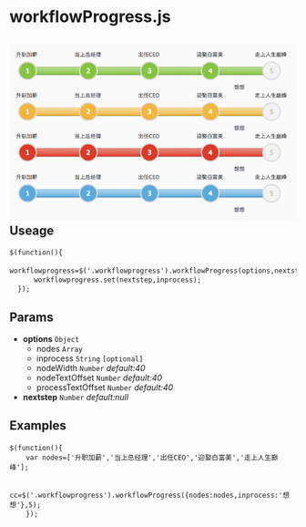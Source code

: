 workflowProgress.js
===================
![preview](preview.png)  
Useage
-------------
``` 
$(function(){
      workflowprogress=$('.workflowprogress').workflowProgress(options,nextstep);
      workflowprogress.set(nextstep,inprocess);
  });
```
Params
-------------
 - **options**  `Object`
     - nodes `Array`  
     - inprocess `String`  `[optional]`
     - nodeWidth `Number` *default:40*
     - nodeTextOffset `Number` *default:40*
     - processTextOffset `Number` *default:40*
 - **nextstep** `Number` *default:null*


Examples
-------------
``` 
$(function(){
    var nodes=['升职加薪','当上总经理','出任CEO','迎娶白富美','走上人生巅峰'];

    cc=$('.workflowprogress').workflowProgress({nodes:nodes,inprocess:'想想'},5);
    });
```
